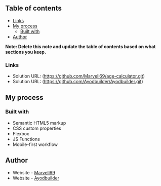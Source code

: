 ## Table of contents

- [Links](#links)
- [My process](#my-process)
  - [Built with](#built-with)
- [Author](#author)

**Note: Delete this note and update the table of contents based on what sections you keep.**

### Links

- Solution URL: (https://github.com/Marvell69/age-calculator.git)
- Solution URL: (https://github.com/Ayodbuilder/Ayodbuilder.git)
## My process

### Built with

- Semantic HTML5 markup
- CSS custom properties
- Flexbox
- JS Functions
- Mobile-first workflow

## Author

- Website - [Marvell69](https://github.com/Marvell69/age-calculator.git)
- Website - [Ayodbuilder](https://github.com/Ayodbuilder/Ayodbuilder.git)
